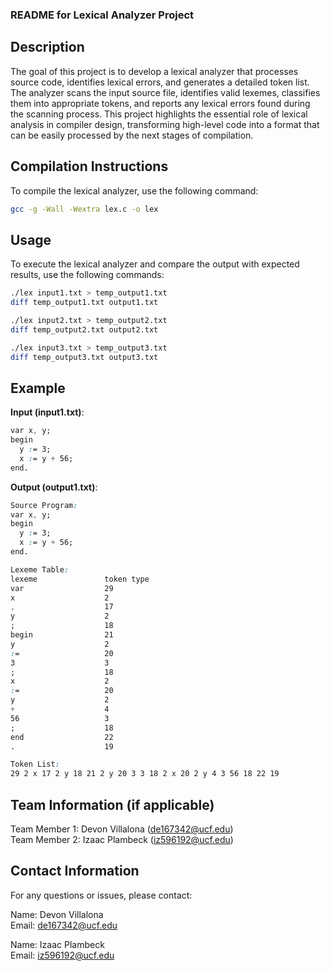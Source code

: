 ### README for Lexical Analyzer Project

## Description
The goal of this project is to develop a lexical analyzer that processes source code, identifies lexical errors, and generates a detailed token list. The analyzer scans the input source file, identifies valid lexemes, classifies them into appropriate tokens, and reports any lexical errors found during the scanning process. This project highlights the essential role of lexical analysis in compiler design, transforming high-level code into a format that can be easily processed by the next stages of compilation.

## Compilation Instructions
To compile the lexical analyzer, use the following command:
```bash
gcc -g -Wall -Wextra lex.c -o lex
```

## Usage
To execute the lexical analyzer and compare the output with expected results, use the following commands:

```bash
./lex input1.txt > temp_output1.txt
diff temp_output1.txt output1.txt

./lex input2.txt > temp_output2.txt
diff temp_output2.txt output2.txt

./lex input3.txt > temp_output3.txt
diff temp_output3.txt output3.txt
```

## Example

**Input (input1.txt)**:
```css
var x, y;
begin
  y := 3;
  x := y + 56;
end.
```

**Output (output1.txt)**:
```css
Source Program:
var x, y;
begin
  y := 3;
  x := y + 56;
end.

Lexeme Table:
lexeme               token type
var                  29
x                    2
,                    17
y                    2
;                    18
begin                21
y                    2
:=                   20
3                    3
;                    18
x                    2
:=                   20
y                    2
+                    4
56                   3
;                    18
end                  22
.                    19

Token List:
29 2 x 17 2 y 18 21 2 y 20 3 3 18 2 x 20 2 y 4 3 56 18 22 19
```

## Team Information (if applicable)
Team Member 1: Devon Villalona (de167342@ucf.edu)  
Team Member 2: Izaac Plambeck (iz596192@ucf.edu)

## Contact Information
For any questions or issues, please contact:

Name: Devon Villalona  
Email: de167342@ucf.edu

Name: Izaac Plambeck  
Email: iz596192@ucf.edu